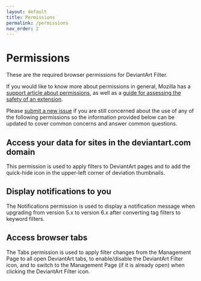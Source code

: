 ```yaml
---
layout: default
title: Permissions
permalink: /permissions
nav_order: 2
---
```


# Permissions

These are the required browser permissions for DeviantArt Filter.

If you would like to know more about permissions in general, Mozilla has a [support article about permissions](https://support.mozilla.org/en-US/kb/permission-request-messages-firefox-extensions), as well as a [guide for assessing the safety of an extension](https://support.mozilla.org/en-US/kb/tips-assessing-safety-extension).

Please [submit a new issue](https://github.com/rthaut/deviantART-Filter/issues/new) if you are still concerned about the use of any of the following permissions so the information provided below can be updated to cover common concerns and answer common questions.

## Access your data for sites in the deviantart.com domain

This permission is used to apply filters to DeviantArt pages and to add the quick-hide icon in the upper-left corner of deviation thumbnails.

## Display notifications to you

The Notifications permission is used to display a notification message when upgrading from version 5.x to version 6.x after converting tag filters to keyword filters.

## Access browser tabs

The Tabs permission is used to apply filter changes from the Management Page to all open DeviantArt tabs, to enable/disable the DeviantArt Filter icon, and to switch to the Management Page (if it is already open) when clicking the DeviantArt Filter icon.
